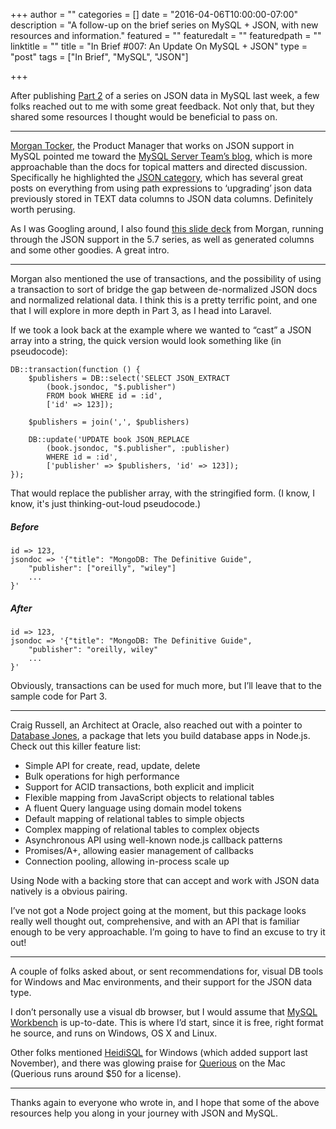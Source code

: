 +++
author = ""
categories = []
date = "2016-04-06T10:00:00-07:00"
description = "A follow-up on the brief series on MySQL + JSON, with new resources and information."
featured = ""
featuredalt = ""
featuredpath = ""
linktitle = ""
title = "In Brief #007: An Update On MySQL + JSON"
type = "post"
tags = ["In Brief", "MySQL", "JSON"]

+++


After publishing [Part 2](https://benjaminlistwon.com/working-with-json-data-in-mysql-part-2-of-3) of a series on JSON data in MySQL last week, a few folks reached out to me with some great feedback. Not only that, but they shared some resources I thought would be beneficial to pass on.

---- 

[Morgan Tocker](https://twitter.com/morgo), the Product Manager that works on JSON support in MySQL pointed me toward the [MySQL Server Team’s blog](http://mysqlserverteam.com/), which is more approachable than the docs for topical matters and directed discussion. Specifically he highlighted the [JSON category](http://mysqlserverteam.com/category/json/), which has several great posts on everything from using path expressions to ‘upgrading’ json data previously stored in TEXT data columns to JSON data columns. Definitely worth perusing.

As I was Googling around, I also found [this slide deck](http://www.slideshare.net/morgo/mysql-57-json) from Morgan, running through the JSON support in the 5.7 series, as well as generated columns and some other goodies. A great intro.

---- 

Morgan also mentioned the use of transactions, and the possibility of using a transaction to sort of bridge the gap between de-normalized JSON docs and normalized relational data. I think this is a pretty terrific point, and one that I will explore in more depth in Part 3, as I head into Laravel.

If we took a look back at the example where we wanted to “cast” a JSON array into a string, the quick version would look something like (in pseudocode):

    DB::transaction(function () {
        $publishers = DB::select('SELECT JSON_EXTRACT
            (book.jsondoc, "$.publisher") 
            FROM book WHERE id = :id', 
            ['id' => 123]);
    
        $publishers = join(',', $publishers)
    
        DB::update('UPDATE book JSON_REPLACE
            (book.jsondoc, "$.publisher", :publisher)
            WHERE id = :id',
            ['publisher' => $publishers, 'id' => 123]);
    });

That would replace the publisher array, with the stringified form. (I know, I know, it's just thinking-out-loud pseudocode.)

##### Before
    id => 123,
    jsondoc => '{"title": "MongoDB: The Definitive Guide", 
        "publisher": ["oreilly", "wiley"]
        ... 
    }'

##### After
    id => 123,
    jsondoc => '{"title": "MongoDB: The Definitive Guide", 
        "publisher": "oreilly, wiley"
        ... 
    }'

Obviously, transactions can be used for much more, but I’ll leave that to the sample code for Part 3.

---- 

Craig Russell, an Architect at Oracle, also reached out with a pointer to [Database Jones](https://github.com/mysql/mysql-js/tree/master/database-jones), a package that lets you build database apps in Node.js. Check out this killer feature list:

* Simple API for create, read, update, delete
* Bulk operations for high performance
* Support for ACID transactions, both explicit and implicit
* Flexible mapping from JavaScript objects to relational tables
* A fluent Query language using domain model tokens
* Default mapping of relational tables to simple objects
* Complex mapping of relational tables to complex objects
* Asynchronous API using well-known node.js callback patterns
* Promises/A+, allowing easier management of callbacks
* Connection pooling, allowing in-process scale up

Using Node with a backing store that can accept and work with JSON data natively is a obvious pairing.

I’ve not got a Node project going at the moment, but this package looks really well thought out, comprehensive, and with an API that is familiar enough to be very approachable. I’m going to have to find an excuse to try it out!
 
---- 

A couple of folks asked about, or sent recommendations for, visual DB tools for Windows and Mac environments, and their support for the JSON data type. 

I don’t personally use a visual db browser, but I would assume that [MySQL Workbench](https://www.mysql.com/products/workbench/) is up-to-date.  This is where I’d start, since it is free, right format he source, and runs on Windows, OS X and Linux.

Other folks mentioned [HeidiSQL](http://www.heidisql.com/) for Windows (which added support last November), and there was glowing praise for [Querious](http://www.araelium.com/querious/) on the Mac (Querious runs around $50 for a license).

---- 

Thanks again to everyone who wrote in, and I hope that some of the above resources help you along in your journey with JSON and MySQL.